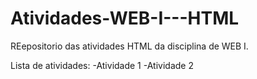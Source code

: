# Atividades-WEB-I---HTML
REepositorio das atividades HTML da disciplina de WEB I.

Lista de atividades:
-Atividade 1
-Atividade 2
